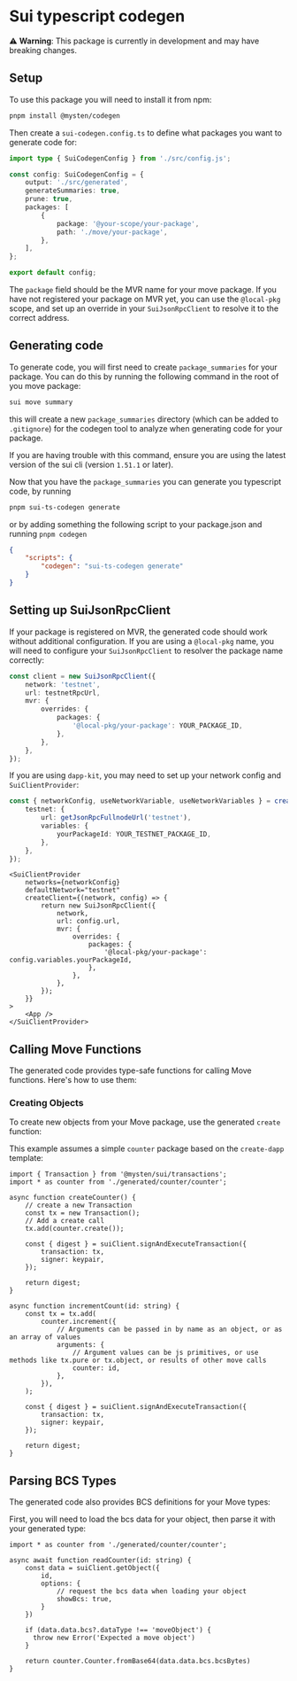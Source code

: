 # Sui typescript codegen

⚠️ **Warning**: This package is currently in development and may have breaking changes.

## Setup

To use this package you will need to install it from npm:

```bash
pnpm install @mysten/codegen
```

Then create a `sui-codegen.config.ts` to define what packages you want to generate code for:

```ts
import type { SuiCodegenConfig } from './src/config.js';

const config: SuiCodegenConfig = {
	output: './src/generated',
	generateSummaries: true,
	prune: true,
	packages: [
		{
			package: '@your-scope/your-package',
			path: './move/your-package',
		},
	],
};

export default config;
```

The `package` field should be the MVR name for your move package. If you have not registered your
package on MVR yet, you can use the `@local-pkg` scope, and set up an override in your
`SuiJsonRpcClient` to resolve it to the correct address.

## Generating code

To generate code, you will first need to create `package_summaries` for your package. You can do
this by running the following command in the root of you move package:

```bash
sui move summary
```

this will create a new `package_summaries` directory (which can be added to `.gitignore`) for the
codegen tool to analyze when generating code for your package.

If you are having trouble with this command, ensure you are using the latest version of the sui cli
(version `1.51.1` or later).

Now that you have the `package_summaries` you can generate you typescript code, by running

```bash
pnpm sui-ts-codegen generate
```

or by adding something the following script to your package.json and running `pnpm codegen`

```json
{
	"scripts": {
		"codegen": "sui-ts-codegen generate"
	}
}
```

## Setting up SuiJsonRpcClient

If your package is registered on MVR, the generated code should work without additional
configuration. If you are using a `@local-pkg` name, you will need to configure your
`SuiJsonRpcClient` to resolver the package name correctly:

```ts
const client = new SuiJsonRpcClient({
	network: 'testnet',
	url: testnetRpcUrl,
	mvr: {
		overrides: {
			packages: {
				'@local-pkg/your-package': YOUR_PACKAGE_ID,
			},
		},
	},
});
```

If you are using `dapp-kit`, you may need to set up your network config and `SuiClientProvider`:

```ts
const { networkConfig, useNetworkVariable, useNetworkVariables } = createNetworkConfig({
	testnet: {
		url: getJsonRpcFullnodeUrl('testnet'),
		variables: {
			yourPackageId: YOUR_TESTNET_PACKAGE_ID,
		},
	},
});
```

```tsx
<SuiClientProvider
	networks={networkConfig}
	defaultNetwork="testnet"
	createClient={(network, config) => {
		return new SuiJsonRpcClient({
			network,
			url: config.url,
			mvr: {
				overrides: {
					packages: {
						'@local-pkg/your-package': config.variables.yourPackageId,
					},
				},
			},
		});
	}}
>
	<App />
</SuiClientProvider>
```

## Calling Move Functions

The generated code provides type-safe functions for calling Move functions. Here's how to use them:

### Creating Objects

To create new objects from your Move package, use the generated `create` function:

This example assumes a simple `counter` package based on the `create-dapp` template:

```tsx
import { Transaction } from '@mysten/sui/transactions';
import * as counter from './generated/counter/counter';

async function createCounter() {
	// create a new Transaction
	const tx = new Transaction();
	// Add a create call
	tx.add(counter.create());

	const { digest } = suiClient.signAndExecuteTransaction({
		transaction: tx,
		signer: keypair,
	});

	return digest;
}

async function incrementCount(id: string) {
	const tx = tx.add(
		counter.increment({
			// Arguments can be passed in by name as an object, or as an array of values
			arguments: {
				// Argument values can be js primitives, or use methods like tx.pure or tx.object, or results of other move calls
				counter: id,
			},
		}),
	);

	const { digest } = suiClient.signAndExecuteTransaction({
		transaction: tx,
		signer: keypair,
	});

	return digest;
}
```

## Parsing BCS Types

The generated code also provides BCS definitions for your Move types:

First, you will need to load the bcs data for your object, then parse it with your generated type:

```tsx
import * as counter from './generated/counter/counter';

async await function readCounter(id: string) {
	const data = suiClient.getObject({
		id,
		options: {
			// request the bcs data when loading your object
			showBcs: true,
		}
	})

	if (data.data.bcs?.dataType !== 'moveObject') {
	  throw new Error('Expected a move object')
	}

	return counter.Counter.fromBase64(data.data.bcs.bcsBytes)
}
```
